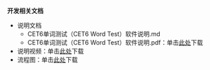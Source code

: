 **开发相关文档**

* 说明文档
  * CET6单词测试（CET6 Word Test）软件说明.md
  * CET6单词测试（CET6 Word Test）软件说明.pdf：单击[此处](https://histone-obs.obs.cn-southwest-2.myhuaweicloud.com/github/SOTI/Word_Test/%E5%BC%80%E5%8F%91%E6%96%87%E6%A1%A3/CET6%E5%8D%95%E8%AF%8D%E6%B5%8B%E8%AF%95%EF%BC%88CET6%20Word%20Test%EF%BC%89%E8%BD%AF%E4%BB%B6%E8%AF%B4%E6%98%8E.pdf)下载
* 说明视频：单击[此处](https://histone-obs.obs.cn-southwest-2.myhuaweicloud.com/github/SOTI/Word_Test/%E5%BC%80%E5%8F%91%E6%96%87%E6%A1%A3/%E4%BD%BF%E7%94%A8%E8%AF%B4%E6%98%8E%E8%A7%86%E9%A2%91.mkv)下载
* 流程图：单击[此处](https://histone-obs.obs.cn-southwest-2.myhuaweicloud.com/github/SOTI/Word_Test/%E5%BC%80%E5%8F%91%E6%96%87%E6%A1%A3/%E9%A1%B9%E7%9B%AE%E5%BC%80%E5%8F%91%E4%B8%AD%E7%94%BB%E7%9A%84%E6%B5%81%E7%A8%8B%E5%9B%BE.7z)下载